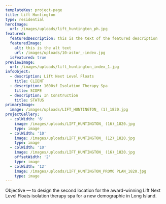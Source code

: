 ```yaml
---
templateKey: project-page
title: Lift Huntington
type: residential
heroImage:
  url: /images/uploads/lift_huntington_ph.jpg
featured:
  featuredDescription: this is the text of the featured description
  featuredImage:
    alt: this is the alt text
    url: /images/uploads/10-astor_-index.jpg
  isFeatured: true
previewImage:
  url: /images/uploads/lift_huntington_index_1.jpg
infoObject:
  - description: Lift Next Level Floats
    title: CLIENT
  - description: 1600sf Isolation Therapy Spa
    title: SCOPE
  - description: In Construction
    title: STATUS
primaryImage:
  image: /images/uploads/LIFT_HUNTINGTON_ (1)_1820.jpg
projectGallery:
  - colWidth: '6'
    image: /images/uploads/LIFT_HUNTINGTON_ (16)_1820.jpg
    type: image
  - colWidth: '10'
    image: /images/uploads/LIFT_HUNTINGTON_ (12)_1820.jpg
    type: image
  - colWidth: '10'
    image: /images/uploads/LIFT_HUNTINGTON_ (16)_1820.jpg
    offsetWidth: '2'
    type: image
  - colWidth: '12'
    image: /images/uploads/LIFT_HUNTINGTON_PROMO PLAN_1820.jpg
    type: image
---
```

Objective — to design the second location for the award-winning Lift Next Level Floats isolation therapy spa for a new demographic in Long Island.
